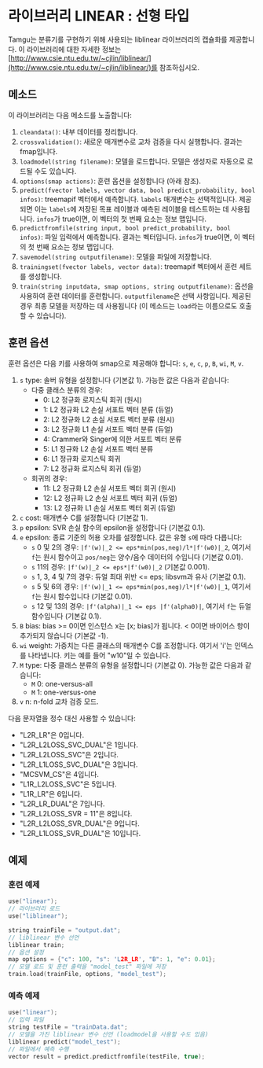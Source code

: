 # 라이브러리 LINEAR : 선형 타입

Tamgu는 분류기를 구현하기 위해 사용되는 liblinear 라이브러리의 캡슐화를 제공합니다. 이 라이브러리에 대한 자세한 정보는 [http://www.csie.ntu.edu.tw/~cjlin/liblinear/](http://www.csie.ntu.edu.tw/~cjlin/liblinear/)를 참조하십시오.

## 메소드

이 라이브러리는 다음 메소드를 노출합니다:

1. `cleandata()`: 내부 데이터를 정리합니다.
2. `crossvalidation()`: 새로운 매개변수로 교차 검증을 다시 실행합니다. 결과는 fmap입니다.
3. `loadmodel(string filename)`: 모델을 로드합니다. 모델은 생성자로 자동으로 로드될 수도 있습니다.
4. `options(smap actions)`: 훈련 옵션을 설정합니다 (아래 참조).
5. `predict(fvector labels, vector data, bool predict_probability, bool infos)`: treemapif 벡터에서 예측합니다. `labels` 매개변수는 선택적입니다. 제공되면 이는 `labels`에 저장된 목표 레이블과 예측된 레이블을 테스트하는 데 사용됩니다. `infos`가 true이면, 이 벡터의 첫 번째 요소는 정보 맵입니다.
6. `predictfromfile(string input, bool predict_probability, bool infos)`: 파일 입력에서 예측합니다. 결과는 벡터입니다. `infos`가 true이면, 이 벡터의 첫 번째 요소는 정보 맵입니다.
7. `savemodel(string outputfilename)`: 모델을 파일에 저장합니다.
8. `trainingset(fvector labels, vector data)`: treemapif 벡터에서 훈련 세트를 생성합니다.
9. `train(string inputdata, smap options, string outputfilename)`: 옵션을 사용하여 훈련 데이터를 훈련합니다. `outputfilename`은 선택 사항입니다. 제공된 경우 최종 모델을 저장하는 데 사용됩니다 (이 메소드는 `load`라는 이름으로도 호출할 수 있습니다).

## 훈련 옵션

훈련 옵션은 다음 키를 사용하여 smap으로 제공해야 합니다: `s`, `e`, `c`, `p`, `B`, `wi`, `M`, `v`.

1. `s` type: 솔버 유형을 설정합니다 (기본값 1). 가능한 값은 다음과 같습니다:
   - 다중 클래스 분류의 경우:
     - 0: L2 정규화 로지스틱 회귀 (원시)
     - 1: L2 정규화 L2 손실 서포트 벡터 분류 (듀얼)
     - 2: L2 정규화 L2 손실 서포트 벡터 분류 (원시)
     - 3: L2 정규화 L1 손실 서포트 벡터 분류 (듀얼)
     - 4: Crammer와 Singer에 의한 서포트 벡터 분류
     - 5: L1 정규화 L2 손실 서포트 벡터 분류
     - 6: L1 정규화 로지스틱 회귀
     - 7: L2 정규화 로지스틱 회귀 (듀얼)
   - 회귀의 경우:
     - 11: L2 정규화 L2 손실 서포트 벡터 회귀 (원시)
     - 12: L2 정규화 L2 손실 서포트 벡터 회귀 (듀얼)
     - 13: L2 정규화 L1 손실 서포트 벡터 회귀 (듀얼)
2. `c` cost: 매개변수 C를 설정합니다 (기본값 1).
3. `p` epsilon: SVR 손실 함수의 epsilon을 설정합니다 (기본값 0.1).
4. `e` epsilon: 종료 기준의 허용 오차를 설정합니다. 값은 유형 `s`에 따라 다릅니다:
   - `s` 0 및 2의 경우: `|f'(w)|_2 <= eps*min(pos,neg)/l*|f'(w0)|_2`, 여기서 `f`는 원시 함수이고 `pos/neg`는 양수/음수 데이터의 수입니다 (기본값 0.01).
   - `s` 11의 경우: `|f'(w)|_2 <= eps*|f'(w0)|_2` (기본값 0.001).
   - `s` 1, 3, 4 및 7의 경우: 듀얼 최대 위반 <= eps; libsvm과 유사 (기본값 0.1).
   - `s` 5 및 6의 경우: `|f'(w)|_1 <= eps*min(pos,neg)/l*|f'(w0)|_1`, 여기서 `f`는 원시 함수입니다 (기본값 0.01).
   - `s` 12 및 13의 경우: `|f'(alpha)|_1 <= eps |f'(alpha0)|`, 여기서 `f`는 듀얼 함수입니다 (기본값 0.1).
5. `B` bias: bias >= 0이면 인스턴스 x는 [x; bias]가 됩니다. < 0이면 바이어스 항이 추가되지 않습니다 (기본값 -1).
6. `wi` weight: 가중치는 다른 클래스의 매개변수 C를 조정합니다. 여기서 'i'는 인덱스를 나타냅니다. 키는 예를 들어 "w10"일 수 있습니다.
7. `M` type: 다중 클래스 분류의 유형을 설정합니다 (기본값 0). 가능한 값은 다음과 같습니다:
   - `M` 0: one-versus-all
   - `M` 1: one-versus-one
8. `v` n: n-fold 교차 검증 모드.

다음 문자열을 정수 대신 사용할 수 있습니다:
- "L2R_LR"은 0입니다.
- "L2R_L2LOSS_SVC_DUAL"은 1입니다.
- "L2R_L2LOSS_SVC"은 2입니다.
- "L2R_L1LOSS_SVC_DUAL"은 3입니다.
- "MCSVM_CS"은 4입니다.
- "L1R_L2LOSS_SVC"은 5입니다.
- "L1R_LR"은 6입니다.
- "L2R_LR_DUAL"은 7입니다.
- "L2R_L2LOSS_SVR = 11"은 8입니다.
- "L2R_L2LOSS_SVR_DUAL"은 9입니다.
- "L2R_L1LOSS_SVR_DUAL"은 10입니다.

## 예제

### 훈련 예제

```cpp
use("linear");
// 라이브러리 로드
use("liblinear");

string trainFile = "output.dat";
// liblinear 변수 선언
liblinear train;
// 옵션 설정
map options = {"c": 100, "s": 'L2R_LR', "B": 1, "e": 0.01};
// 모델 로드 및 훈련 출력을 "model_test" 파일에 저장
train.load(trainFile, options, "model_test");
```

### 예측 예제

```cpp
use("linear");
// 입력 파일
string testFile = "trainData.dat";
// 모델을 가진 liblinear 변수 선언 (loadmodel을 사용할 수도 있음)
liblinear predict("model_test");
// 파일에서 예측 수행
vector result = predict.predictfromfile(testFile, true);
```